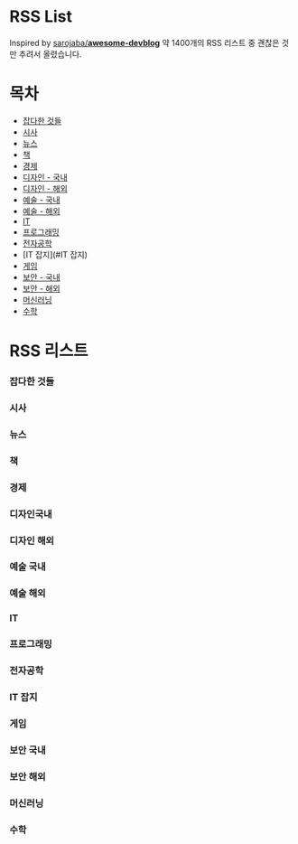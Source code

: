 # RSS List
Inspired by [sarojaba/**awesome-devblog**](https://github.com/sarojaba/awesome-devblog)
약 1400개의 RSS 리스트 중 괜찮은 것만 추려서 올렸습니다.

# 목차

- [잡다한 것들](#잡다한-것들)
- [시사](#시사)
- [뉴스](#뉴스)
- [책](#책)
- [경제](#경제)
- [디자인 - 국내](#디자인-국내)
- [디자인 - 해외](#디자인-해외)
- [예술 - 국내](#국내)
- [예술 - 해외](#예술-해외)
- [IT](#IT)
- [프로그래밍](#프로그래밍)
- [전자공학](#전자공학)
- [IT 잡지](#IT 잡지)
- [게임](#게임)
- [보안 - 국내](#보안-국내)
- [보안 - 해외](#보안-해외)
- [머신러닝](#머신러닝)
- [수학](#수학)

# RSS 리스트

###  잡다한 것들

### 시사

### 뉴스

### 책

### 경제

### 디자인국내

### 디자인 해외

### 예술 국내

### 예술 해외

### IT

### 프로그래밍

### 전자공학

### IT 잡지

### 게임

### 보안 국내

### 보안 해외

### 머신러닝

### 수학